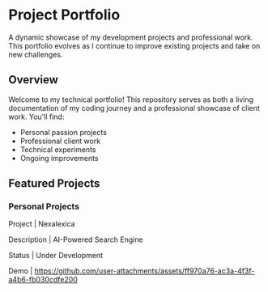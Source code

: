 # Project Portfolio 


A dynamic showcase of my development projects and professional work. This portfolio evolves as I continue to improve existing projects and take on new challenges.

##  Overview

Welcome to my technical portfolio! This repository serves as both a living documentation of my coding journey and a professional showcase of client work. You'll find:

- Personal passion projects
- Professional client work
- Technical experiments
- Ongoing improvements

##  Featured Projects

### Personal Projects

Project | Nexalexica

Description | AI-Powered Search Engine 

Status | Under Development 

Demo | https://github.com/user-attachments/assets/ff970a76-ac3a-4f3f-a4b6-fb030cdfe200
